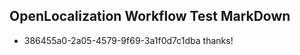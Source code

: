 ## OpenLocalization Workflow Test MarkDown
* 386455a0-2a05-4579-9f69-3a1f0d7c1dba 
thanks!<!--HONumber=Mar16_HO1-->
